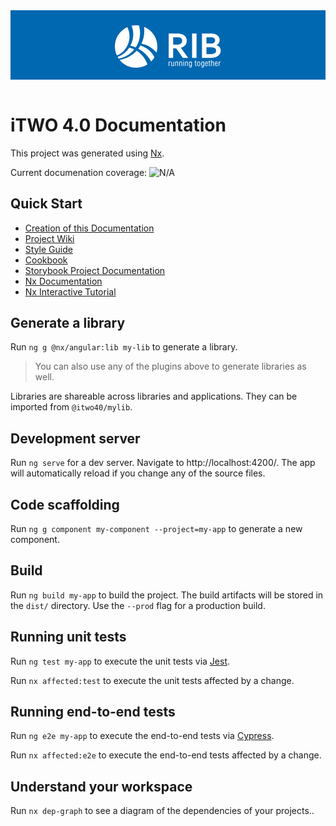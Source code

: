 <header style='background-color: #0067b1; padding:5px'><p style="text-align: center;"><svg style="vertical-align: middle; margin-top: 5px;" width="170px" height="68px" version="1.1" xmlns="http://www.w3.org/2000/svg" xmlns:xlink="http://www.w3.org/1999/xlink" xml:space="preserve" style="fill-rule:evenodd;clip-rule:evenodd;stroke-linejoin:round;stroke-miterlimit:1.41421;">
    <path d="M96.792,31.115c1.638,0 3.021,-0.07 4.159,-0.218c1.14,-0.149 2.096,-0.366 2.877,-0.659c1.443,-0.544 2.439,-1.284 2.991,-2.235c0.555,-0.943 0.833,-2.026 0.833,-3.25c0,-1.054 -0.215,-1.981 -0.659,-2.791c-0.435,-0.805 -1.181,-1.442 -2.226,-1.911c-0.689,-0.314 -1.543,-0.541 -2.57,-0.684c-1.039,-0.148 -2.31,-0.222 -3.829,-0.222l-5.106,0l0,11.97l3.53,0Zm18.212,-6.219c0,2.73 -0.752,5.037 -2.267,6.936c-1.508,1.9 -3.838,3.304 -6.995,4.217l0,0.117l11.638,16.098l-8.587,0l-10.628,-15.163l-4.903,0l0,15.163l-7.172,0l0,-39.1l11.886,0c1.966,0 3.8,0.111 5.493,0.339c1.693,0.221 3.143,0.556 4.354,1.004c2.296,0.878 4.067,2.173 5.316,3.897c1.247,1.725 1.865,3.888 1.865,6.492Zm8.517,27.368l0,-39.1l7.173,0l0,39.1l-7.173,0Zm22.998,-16.992l0,11.013l4.679,0l3.217,-0.101c0.898,-0.071 1.663,-0.183 2.309,-0.338c0.993,-0.216 1.826,-0.507 2.488,-0.862c0.664,-0.361 1.199,-0.769 1.608,-1.227c0.41,-0.458 0.704,-0.967 0.878,-1.517c0.17,-0.556 0.264,-1.146 0.264,-1.769c0,-1.09 -0.307,-2.047 -0.911,-2.862c-0.602,-0.816 -1.546,-1.432 -2.833,-1.84c-0.564,-0.173 -1.229,-0.301 -1.987,-0.38c-0.76,-0.075 -1.735,-0.117 -2.929,-0.117l-6.783,0Zm6.459,-5.981c1.951,0 3.402,-0.198 4.355,-0.585c1.072,-0.453 1.837,-1.075 2.297,-1.865c0.457,-0.788 0.685,-1.683 0.685,-2.679c0,-1.036 -0.263,-1.959 -0.786,-2.772c-0.53,-0.811 -1.425,-1.412 -2.686,-1.803c-0.534,-0.155 -1.149,-0.268 -1.846,-0.338l-2.599,-0.103l-5.879,0l0,10.145l6.459,0Zm14.694,-5.714c0,1.698 -0.382,3.257 -1.142,4.668c-0.76,1.412 -2.017,2.591 -3.767,3.527l0,0.116c0.971,0.329 1.864,0.756 2.675,1.27c0.804,0.515 1.5,1.129 2.078,1.838c0.571,0.711 1.028,1.512 1.357,2.412c0.324,0.894 0.488,1.896 0.488,3.006c0,0.952 -0.153,1.976 -0.455,3.064c-0.3,1.092 -0.832,2.145 -1.595,3.172c-0.757,1.019 -1.774,1.959 -3.038,2.816c-1.268,0.854 -2.869,1.537 -4.798,2.041l-1.596,0.322l-1.912,0.247l-2.343,0.149l-2.897,0.039l-11.379,0l0,-39.1l13.589,0c2.905,0 5.242,0.291 7.017,0.875c1.328,0.432 2.475,0.994 3.451,1.683c0.972,0.695 1.777,1.461 2.409,2.311c0.636,0.853 1.097,1.748 1.404,2.694c0.3,0.943 0.454,1.899 0.454,2.85Zm-81.625,41.711l0,-7.02l0.971,0l0,1.107c0.36,-0.857 0.978,-1.284 1.842,-1.284l0.262,0.019l-0.003,0.992l-0.418,-0.04c-0.521,0 -0.929,0.173 -1.217,0.514c-0.287,0.351 -0.43,0.811 -0.43,1.38l0,4.332l-1.007,0Zm4.218,-7.02l1.005,0l0,5.455c0,0.288 0.067,0.512 0.199,0.667c0.13,0.15 0.374,0.228 0.718,0.228c0.38,0 0.716,-0.144 1.005,-0.431c0.293,-0.29 0.441,-0.787 0.441,-1.483l0,-4.436l1.004,0l0,7.02l-1.004,0l0,-1.006c-0.33,0.791 -0.918,1.186 -1.764,1.186c-1.072,0 -1.604,-0.608 -1.604,-1.826l0,-5.374Zm6.343,7.02l0,-7.02l0.973,0l0,0.818c0.452,-0.664 1.048,-0.995 1.79,-0.995c0.548,0 0.97,0.148 1.261,0.451c0.295,0.303 0.447,0.757 0.447,1.377l0,5.369l-1.01,0l0,-5.079c0,-0.845 -0.337,-1.269 -1.02,-1.269c-0.412,0 -0.762,0.144 -1.029,0.427c-0.27,0.282 -0.403,0.645 -0.403,1.087l0,4.834l-1.009,0Zm6.395,0l0,-7.02l0.973,0l0,0.818c0.451,-0.664 1.045,-0.995 1.79,-0.995c0.545,0 0.966,0.148 1.258,0.451c0.299,0.303 0.449,0.757 0.449,1.377l0,5.369l-1.01,0l0,-5.079c0,-0.845 -0.337,-1.269 -1.024,-1.269c-0.413,0 -0.757,0.144 -1.028,0.427c-0.269,0.282 -0.401,0.645 -0.401,1.087l0,4.834l-1.007,0Zm6.38,-7.021l1.008,0l0,7.021l-1.008,0l0,-7.021Zm0,-2.452l1.008,0l0,1.27l-1.008,0l0,-1.27Zm2.891,9.473l0,-7.021l0.971,0l0,0.819c0.449,-0.664 1.046,-0.995 1.788,-0.995c0.55,0 0.972,0.148 1.266,0.451c0.292,0.303 0.446,0.757 0.446,1.377l0,5.369l-1.012,0l0,-5.081c0,-0.843 -0.337,-1.267 -1.023,-1.267c-0.414,0 -0.757,0.144 -1.029,0.427c-0.267,0.282 -0.397,0.645 -0.397,1.087l0,4.834l-1.01,0Zm7.21,-3.533c0,1.907 0.433,2.863 1.298,2.863c0.996,0 1.489,-0.895 1.489,-2.684c0,-1.068 -0.109,-1.836 -0.34,-2.298c-0.218,-0.465 -0.579,-0.696 -1.062,-0.696c-0.925,0 -1.385,0.939 -1.385,2.815Zm-0.732,4.239l0.947,0c0.089,0.552 0.473,0.828 1.149,0.828c0.449,0 0.794,-0.162 1.033,-0.478c0.24,-0.315 0.355,-0.806 0.355,-1.465l0,-0.477c-0.386,0.713 -0.894,1.065 -1.525,1.065c-1.507,0 -2.262,-1.238 -2.262,-3.719c0,-1.114 0.189,-2.003 0.561,-2.664c0.376,-0.662 0.926,-0.993 1.65,-0.993c0.749,0 1.289,0.339 1.611,1.015l0,-0.839l0.972,0l0,6.249c0,2.101 -0.82,3.156 -2.459,3.156c-0.62,0 -1.098,-0.147 -1.439,-0.444c-0.335,-0.301 -0.536,-0.712 -0.593,-1.234Zm8.737,-6.873l0,-0.854l0.971,0l0,-1.876l1.004,0l0,1.876l1.188,0l0,0.854l-1.188,0l0,4.776l0.077,0.431c0.06,0.074 0.206,0.108 0.439,0.108l0.649,0l0,0.852l-1.121,0c-0.41,0 -0.69,-0.083 -0.833,-0.246c-0.142,-0.169 -0.215,-0.463 -0.215,-0.883l0,-5.038l-0.971,0Zm5.135,2.727c0,0.957 0.117,1.663 0.346,2.106c0.235,0.444 0.612,0.664 1.119,0.664c0.536,0 0.914,-0.233 1.129,-0.696c0.221,-0.462 0.33,-1.155 0.33,-2.074c0,-1.035 -0.117,-1.779 -0.343,-2.232c-0.223,-0.451 -0.599,-0.676 -1.122,-0.676c-0.498,0 -0.865,0.221 -1.105,0.664c-0.237,0.443 -0.354,1.192 -0.354,2.244Zm-1.03,-0.327c0,-1.112 0.211,-1.966 0.63,-2.548c0.423,-0.589 1.054,-0.883 1.884,-0.883c0.802,0 1.412,0.296 1.832,0.897c0.427,0.588 0.637,1.426 0.637,2.501c0,1.331 -0.189,2.323 -0.578,2.986c-0.376,0.664 -0.999,0.993 -1.873,0.993c-0.897,0 -1.546,-0.303 -1.937,-0.914c-0.398,-0.609 -0.595,-1.625 -0.595,-3.032Zm7.487,0.234c0,1.907 0.433,2.862 1.297,2.862c0.994,0 1.489,-0.894 1.489,-2.683c0,-1.068 -0.111,-1.836 -0.34,-2.299c-0.22,-0.464 -0.579,-0.695 -1.064,-0.695c-0.923,0 -1.382,0.939 -1.382,2.815Zm-0.736,4.239l0.951,0c0.092,0.552 0.473,0.828 1.148,0.828c0.446,0 0.79,-0.162 1.032,-0.478c0.236,-0.315 0.356,-0.806 0.356,-1.465l0,-0.478c-0.387,0.713 -0.898,1.066 -1.524,1.066c-1.51,0 -2.259,-1.238 -2.259,-3.719c0,-1.116 0.182,-2.004 0.555,-2.666c0.373,-0.661 0.928,-0.992 1.652,-0.992c0.749,0 1.29,0.34 1.611,1.016l0,-0.839l0.973,0l0,6.249c0,2.101 -0.82,3.156 -2.459,3.156c-0.617,0 -1.097,-0.147 -1.442,-0.444c-0.335,-0.301 -0.536,-0.712 -0.594,-1.234Zm9.388,-4.97c0,-0.841 -0.109,-1.398 -0.322,-1.671c-0.211,-0.273 -0.48,-0.413 -0.815,-0.413c-0.466,0 -0.796,0.164 -0.983,0.485c-0.194,0.324 -0.295,0.855 -0.308,1.599l2.428,0Zm-2.428,0.826l0,0.524c0,0.874 0.117,1.466 0.352,1.774c0.236,0.314 0.55,0.469 0.939,0.469c0.372,0 0.661,-0.121 0.867,-0.365c0.207,-0.249 0.314,-0.574 0.332,-0.983l0.008,-0.341l0.915,0l0,0.243c0,0.648 -0.187,1.192 -0.557,1.635c-0.366,0.441 -0.901,0.661 -1.593,0.661c-1.526,0 -2.294,-1.23 -2.294,-3.688c0,-1.139 0.193,-2.038 0.587,-2.697c0.395,-0.661 0.955,-0.992 1.694,-0.992c0.794,0 1.363,0.258 1.697,0.772c0.342,0.515 0.516,1.511 0.516,2.988l-3.463,0Zm4.233,-2.729l0,-0.854l0.968,0l0,-1.876l1.011,0l0,1.876l1.181,0l0,0.854l-1.181,0l0,4.775l0.076,0.432c0.06,0.073 0.204,0.108 0.435,0.108l0.647,0l0,0.851l-1.118,0c-0.411,0 -0.685,-0.082 -0.833,-0.245c-0.146,-0.169 -0.218,-0.463 -0.218,-0.883l0,-5.038l-0.968,0Zm4.382,-3.33l1.004,0l0,3.294c0.454,-0.664 1.035,-0.995 1.759,-0.995c0.579,0 1.004,0.154 1.281,0.454c0.286,0.309 0.423,0.765 0.423,1.374l0,5.369l-1.003,0l0,-5.08c0,-0.844 -0.343,-1.267 -1.026,-1.267c-0.467,0 -0.824,0.15 -1.071,0.444c-0.238,0.296 -0.363,0.651 -0.363,1.07l0,4.833l-1.004,0l0,-9.496Zm9.474,5.233c0,-0.842 -0.109,-1.4 -0.321,-1.672c-0.21,-0.272 -0.486,-0.412 -0.822,-0.412c-0.468,0 -0.797,0.164 -0.987,0.485c-0.189,0.324 -0.29,0.855 -0.311,1.599l2.441,0Zm-2.433,0.826l0,0.524c0,0.874 0.117,1.465 0.35,1.774c0.238,0.314 0.55,0.469 0.934,0.469c0.384,0 0.672,-0.122 0.877,-0.365c0.204,-0.25 0.316,-0.574 0.327,-0.983l0.016,-0.341l0.909,0l0,0.241c0,0.65 -0.186,1.194 -0.557,1.637c-0.363,0.441 -0.898,0.661 -1.598,0.661c-1.525,0 -2.289,-1.23 -2.289,-3.688c0,-1.139 0.195,-2.039 0.587,-2.697c0.389,-0.661 0.955,-0.992 1.691,-0.992c0.797,0 1.365,0.258 1.703,0.772c0.339,0.515 0.51,1.511 0.51,2.988l-3.46,0Zm5.144,3.437l0,-7.02l0.97,0l0,1.106c0.361,-0.857 0.973,-1.283 1.845,-1.283l0.264,0.019l-0.003,0.992l-0.422,-0.039c-0.519,0 -0.929,0.172 -1.222,0.513c-0.286,0.351 -0.43,0.81 -0.43,1.38l0,4.332l-1.002,0Zm-129.128,-65.156l1.521,0.168c3.51,11.66 1.894,24.616 -5.242,35.258l-1.022,-0.453c-2.444,-0.994 -4.883,-1.779 -7.359,-2.381c5.292,-9.872 5.944,-21.583 1.975,-31.967c3.246,-0.698 6.649,-0.929 10.127,-0.625Zm30.894,36.819c-0.208,2.393 -0.661,4.707 -1.329,6.919c-4.665,-5.615 -10.797,-10.132 -18.144,-12.804c-1.96,-0.723 -3.921,-1.268 -5.883,-1.689c4.085,-8.492 5.392,-17.912 4.131,-26.95c13.558,5.417 22.566,19.229 21.225,34.524Zm-36.82,30.919c-9.544,-0.835 -17.828,-5.544 -23.434,-12.443c10.12,-1.657 19.739,-6.594 27.119,-14.655c8.333,5.224 14.349,13.071 17.389,21.995c-6.063,3.829 -13.382,5.776 -21.074,5.103Zm-30.92,-36.847c1.103,-12.63 8.995,-23.037 19.763,-27.958c6.333,12.565 4.166,28.299 -6.479,38.587c-3.05,2.96 -6.522,5.182 -10.223,6.719c-2.454,-5.24 -3.601,-11.174 -3.061,-17.348Zm42.686,1.911c9.283,3.399 16.382,10.05 20.552,18.208c-1.468,2.51 -3.246,4.808 -5.276,6.846c-4.733,-8.406 -11.722,-15.577 -20.642,-20.41c1.298,-1.687 2.47,-3.436 3.497,-5.245l1.869,0.601Zm-12.03,5.971c-6.516,7.907 -15.326,12.78 -24.694,14.496c-0.625,-0.898 -1.208,-1.825 -1.744,-2.78c4.848,-1.79 9.425,-4.594 13.38,-8.431c2.052,-1.986 3.86,-4.188 5.366,-6.51c1.719,0.451 3.439,1.027 5.127,1.719l2.746,1.233l-0.181,0.273" style="fill:#fff;fill-rule:nonzero;"/>
</svg>
</p></header>

# iTWO 4.0 Documentation

This project was generated using [Nx](https://nx.dev).

Current documenation coverage: <img src="/coverage.svg" alt="N/A">

## Quick Start

-  [Creation of this Documentation](additional-documentation/how-to-use.html)
-  [Project Wiki](https://apps-int.itwo40.eu/wiki/itwo40/#Release-Branches-Overview)
-  [Style Guide](additional-documentation/itwo-styleguides.html)
-  [Cookbook](additional-documentation/cookbook.html)
-  [Storybook Project Documentation](../storybook/index.html)
-  [Nx Documentation](https://nx.dev/angular)
-  [Nx Interactive Tutorial](https://nx.dev/tutorial/01-create-application)

## Generate a library

Run `ng g @nx/angular:lib my-lib` to generate a library.

> You can also use any of the plugins above to generate libraries as well.

Libraries are shareable across libraries and applications. They can be imported from `@itwo40/mylib`.

## Development server

Run `ng serve` for a dev server. Navigate to http://localhost:4200/. The app will automatically reload if you change any of the source files.

## Code scaffolding

Run `ng g component my-component --project=my-app` to generate a new component.

## Build

Run `ng build my-app` to build the project. The build artifacts will be stored in the `dist/` directory. Use the `--prod` flag for a production build.

## Running unit tests

Run `ng test my-app` to execute the unit tests via [Jest](https://jestjs.io).

Run `nx affected:test` to execute the unit tests affected by a change.

## Running end-to-end tests

Run `ng e2e my-app` to execute the end-to-end tests via [Cypress](https://www.cypress.io).

Run `nx affected:e2e` to execute the end-to-end tests affected by a change.

## Understand your workspace

Run `nx dep-graph` to see a diagram of the dependencies of your projects..

<br><br><br>
